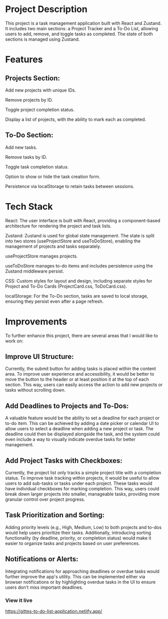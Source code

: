 # Project Description
This project is a task management application built with React and Zustand. It includes two main sections: a Project Tracker and a To-Do List, allowing users to add, remove, and toggle tasks as completed. The state of both sections is managed using Zustand.

# Features
## Projects Section:
Add new projects with unique IDs.

Remove projects by ID.

Toggle project completion status.

Display a list of projects, with the ability to mark each as completed.
## To-Do Section:

Add new tasks.

Remove tasks by ID.

Toggle task completion status.

Option to show or hide the task creation form.

Persistence via localStorage to retain tasks between sessions.

# Tech Stack
React: The user interface is built with React, providing a component-based architecture for rendering the project and task lists.

Zustand: Zustand is used for global state management. The state is split into two stores (useProjectStore and useToDoStore), enabling the management of projects and tasks separately.

useProjectStore manages projects.

useToDoStore manages to-do items and includes persistence using the Zustand middleware persist.

CSS: Custom styles for layout and design, including separate styles for Project and To-Do Cards (ProjectCard.css, ToDoCard.css).

localStorage: For the To-Do section, tasks are saved to local storage, ensuring they persist even after a page refresh.

# Improvements
To further enhance this project, there are several areas that I would like to work on:

## Improve UI Structure:

Currently, the submit button for adding tasks is placed within the content area. To improve user experience and accessibility, it would be better to move the button to the header or at least position it at the top of each section. This way, users can easily access the action to add new projects or tasks without scrolling down.

## Add Deadlines to Projects and To-Dos:
A valuable feature would be the ability to set a deadline for each project or to-do item. This can be achieved by adding a date picker or calendar UI to allow users to select a deadline when adding a new project or task. The deadline could then be displayed alongside the task, and the system could even include a way to visually indicate overdue tasks for better management.

## Add Project Tasks with Checkboxes:
Currently, the project list only tracks a simple project title with a completion status. To improve task tracking within projects, it would be useful to allow users to add sub-tasks or tasks under each project. These tasks would have individual checkboxes for marking completion. This way, users could break down larger projects into smaller, manageable tasks, providing more granular control over project progress.

## Task Prioritization and Sorting:
Adding priority levels (e.g., High, Medium, Low) to both projects and to-dos would help users prioritize their tasks. Additionally, introducing sorting functionality (by deadline, priority, or completion status) would make it easier to organize tasks and projects based on user preferences.

## Notifications or Alerts:
Integrating notifications for approaching deadlines or overdue tasks would further improve the app's utility. This can be implemented either via browser notifications or by highlighting overdue tasks in the UI to ensure users don't miss important deadlines.

### View it live
https://gittes-to-do-list-application.netlify.app/